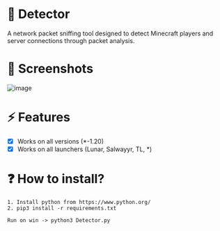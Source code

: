 # 🔌 Detector
A network packet sniffing tool designed to detect Minecraft players and server connections through packet analysis.

# 📱 Screenshots
![image](https://github.com/user-attachments/assets/62b2cd7e-7333-4004-9078-2b946a1d381e)


# ⚡ Features
- [x] Works on all versions (*-1.20)
- [x] Works on all launchers (Lunar, Salwayyr, TL, *)

# ❓ How to install?
```
1. Install python from https://www.python.org/
2. pip3 install -r requirements.txt

Run on win -> python3 Detector.py
```
